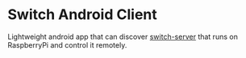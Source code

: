# Switch Android Client
Lightweight android app that can discover [switch-server](https://github.com/sshlyk/switch-server) that runs on RaspberryPi  and control it remotely.
